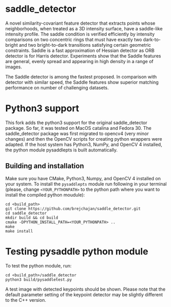 # saddle_detector
A novel similarity-covariant feature detector that extracts points whose
neighborhoods, when treated as a 3D intensity surface, have a saddle-like
intensity profile. The saddle condition is verified efficiently by intensity
comparisons on two concentric rings that must have exactly two dark-to-bright
and two bright-to-dark transitions satisfying certain geometric constraints.
Saddle is a fast approximation of Hessian detector as ORB detector is for
Harris detector. Experiments show that the Saddle features are general, evenly
spread and appearing in high density in a range of images.

The Saddle detector is among the fastest proposed. In comparison with detector
with similar speed, the Saddle features show superior matching performance on
number of challenging datasets.

# Python3 support
This fork adds the python3 support for the original saddle_detector package. So far, it was tested on MacOS catalina and Fedora 30.
The saddle_detector package was first migrated to opencv4 (very minor changes)
and then the OpenCV scripts for creating python wrappers were adapted. If the
host system has Python3, NumPy, and OpenCV 4 installed, the python module
pysaddlepts is built automatically.

## Building and installation
Make sure you have CMake, Python3, Numpy, and OpenCV 4 installed on your system. To install the `pysaddlepts` module run following in your terminal (please, change `<YOUR_PYTHONPATH>` to the python path where you want to install the compiled python moudule):
```
cd <build_path>
git clone https://github.com/brejchajan/saddle_detector.git
cd saddle_detector
mkdir build && cd build
cmake -DPYTHON_INSTALL_PATH=<YOUR_PYTHONPATH> ..
make
make install
```

# Testing pysaddle python module
To test the python module, run:
```
cd <build_path>/saddle_detector
python3 build/pysaddletest.py
```

A test image with detected keypoints should be shown. Please note that the default parameter setting of the keypoint detector may be slightly different to the C++ version.
